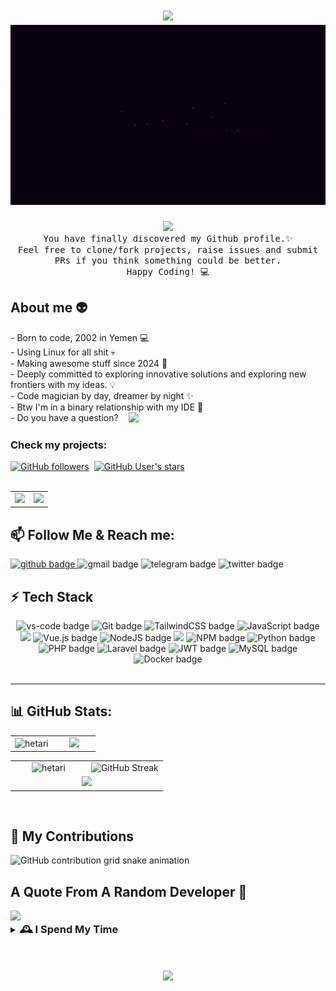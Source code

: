 <h1 align="center">
  <img src="https://user-images.githubusercontent.com/73097560/115834477-dbab4500-a447-11eb-908a-139a6edaec5c.gif">
  <img src="Hetari.gif">
</h1>

<div align="center">
  <img src="https://visitcount.itsvg.in/api?id=hetari&icon=7&color=1&pretty=true"/>
  <br />
  <samp>
    You have finally discovered my Github profile.✨ <br />
    Feel free to clone/fork projects, raise issues and submit PRs if you think something could be better. <br />
    Happy Coding! 💻
  </samp>
</div>

## About me 👽

<p>
- Born to code, 2002 in Yemen  💻 <br />
- Using Linux for all shit 💀 <br />
- Making awesome stuff since 2024 🚀 <br />
- Deeply committed to exploring innovative solutions and exploring new frontiers with my ideas. 💡 <br />
- Code magician by day, dreamer by night ✨ <br />
- Btw I'm in a binary relationship with my IDE 💓 <br />
<span style="display: flex; gap: 1rem ">
- Do you have a question? <a href="https://github.com/Hetari/Hetari/issues/1">
  <img src="https://img.shields.io/badge/Ask%20me-anything-1abc9c.svg" /> </a>
</span>
</p>

### Check my projects:

<div style="display: flex; gap: 0.5rem; align-items: center">
  <a href="https://github.com/hetari" target="_blank">
    <img alt="GitHub followers" src="https://img.shields.io/github/followers/hetari?style=for-the-badge&logo=github&logoColor=white&color=%23333">
  </a>
  <a href="https://github.com/hetari" target="_blank">
    <img alt="GitHub User's stars" src="https://img.shields.io/github/stars/hetari?style=for-the-badge&logo=github&logoColor=white&color=%23333"">
  </a>
</div>
<br />

<table>
<tr>
  <td style=" width: 50%">
    <a href="https://github.com/hetari/pyutube" target="_blank">
      <img src="https://github-readme-stats.vercel.app/api/pin/?username=hetari&repo=pyutube&theme=dracula&border_radius=10" />
    </a>
  </td>
  <td style=" width: 50%">
    <a  href="https://github.com/hetari/blog" target="_blank">
        <img src="https://github-readme-stats.vercel.app/api/pin/?username=hetari&repo=blog&theme=dracula&border_radius=10" />
    </a>
  </td>
</tr>
</table>

<a id="follow-me"></a>

## 📫 Follow Me & Reach me:

<a href="https://github.com/Hetari" target="_blank">
  <img src="https://img.shields.io/badge/GitHub-100000?style=for-the-badge&logo=github&logoColor=white" alt="github badge" />
<a href="mailto:hetari3all@gmail.com" target="_blank" style="text-decoration: none">
  <img src="https://img.shields.io/badge/Gmail-333333?style=for-the-badge&logo=gmail&logoColor=red" alt="gmail badge" />
</a>
<a href="https://t.me/e_1_e" target="_blank" style="text-decoration: none">
  <img src="https://img.shields.io/badge/Telegram-2CA5E0?style=for-the-badge&logo=telegram&logoColor=white" alt="telegram badge" />
</a>
<a href="https://twitter.com/4Hetari" target="_blank" style="text-decoration: none">
  <img src="https://img.shields.io/badge/Twitt...X-000?style=for-the-badge&logo=X&logoColor=fff" alt="twitter badge" />
</a>
<!--
<a href="https://salesp07.github.io" target="_blank">
   <img src="https://img.shields.io/badge/Portfolio-FF5722?style=for-the-badge&logo=todoist&logoColor=white" alt="portfolio badge" />
</a>
-->

## ⚡ Tech Stack

<div align="center">
  <img src="https://img.shields.io/badge/vscode-0078D4?style=for-the-badge&logo=visual%20studio%20code&logoColor=white" alt="vs-code badge">
  <img src="https://img.shields.io/badge/GIT-E44C30?style=for-the-badge&logo=git&logoColor=white" alt="Git badge">
  <img src="https://img.shields.io/badge/tailwindcss-0F172A?&logo=tailwindcss&style=for-the-badge" alt="TailwindCSS badge">
  <img src="https://shields.io/badge/JavaScript-F7DF1E?logo=JavaScript&logoColor=000&style=for-the-badge" alt="JavaScript badge">
  <img src="https://img.shields.io/badge/TypeScript-3178C6?logo=TypeScript&logoColor=FFF&style=for-the-badge" />
  <img src="https://img.shields.io/badge/vuejs-%2335495e.svg?style=for-the-badge&logo=vuedotjs&logoColor=%234FC08D" alt="Vue.js badge">
  <img src="https://img.shields.io/badge/node.js-6DA55F?style=for-the-badge&logo=node.js&logoColor=white" alt="NodeJS badge">
  <img src="https://img.shields.io/badge/Express.js-404D59?style=for-the-badge" />
  <img src="https://img.shields.io/badge/NPM-%23000000.svg?style=for-the-badge&logo=npm&logoColor=white" alt="NPM badge">
  <img src="https://img.shields.io/badge/Python-14354C?style=for-the-badge&logo=python&logoColor=white" alt="Python badge">
  <img src="https://img.shields.io/badge/PHP-777BB4?style=for-the-badge&logo=php&logoColor=white" alt="PHP badge">
  <img src="https://img.shields.io/badge/laravel-%23FF2D20.svg?style=for-the-badge&logo=laravel&logoColor=white" alt="Laravel badge">
  <img src="https://img.shields.io/badge/json%20web%20tokens-323330?style=for-the-badge&logo=json-web-tokens&logoColor=pink" alt="JWT badge">
  <img src="https://img.shields.io/badge/MySQL-005C84?style=for-the-badge&logo=mysql&logoColor=white" alt="MySQL badge">
  <img src="https://img.shields.io/badge/docker-%230db7ed.svg?style=for-the-badge&logo=docker&logoColor=white" alt="Docker badge">
<!-- 
https://img.shields.io/badge/Figma-F24E1E?style=for-the-badge&logo=figma&logoColor=white
https://img.shields.io/badge/Jest-323330?style=for-the-badge&logo=Jest&logoColor=white
https://img.shields.io/badge/sequelize-323330?style=for-the-badge&logo=sequelize&logoColor=blue
https://img.shields.io/badge/PostgreSQL-316192?style=for-the-badge&logo=postgresql&logoColor=white 
-->
</div>

<br />

---

## 📊 GitHub Stats:</h3>

<table align="center">
  <tr border="none">
    <td width="50%" align="center">
        <img src="https://github-readme-stats.vercel.app/api/top-langs/?username=Hetari&theme=dracula&border_radius=10&hide_border=true&count_private=true&layout=compact&size_weight=1&count_weight=1&hide=html" alt="hetari" />
    </td>
    <td width="50%" align="center">
      <img src="https://leetcard.jacoblin.cool/hetari?ext=heatmap&radius=20&cache=0"/>
    </td>
  </tr>
</table>
<table align="center" style="border-collapse: collapse;">
  <tr style="border: none;">
    <td width="50%" align="center" style="border: none;">
      <img src="https://github-readme-stats.vercel.app/api?username=Hetari&theme=dracula&border_radius=10&hide_border=true&count_private=true&show_icons=true" alt="hetari" />
    </td>
    <td width="50%" align="center" style="border: none;">
      <img src="https://github-readme-streak-stats.herokuapp.com?user=Hetari&border_radius=10&hide_border=true&theme=dracula" alt="GitHub Streak"/>
    </td>   
  </tr>
  <tr style="border: none;">
    <td colspan="2" align="center" style="border: none;">
      <img src="https://github-readme-activity-graph.vercel.app/graph?username=Hetari&theme=dracula"/>
    </td>
  </tr>
</table>

<br />

## 🐍 My Contributions</h3>

<picture>
  <source
    media="(prefers-color-scheme: dark)"
    srcset="https://raw.githubusercontent.com/hetari/hetari/output/github-contribution-grid-snake-dark.svg"
  />
  <source
    media="(prefers-color-scheme: light)"
    srcset="https://raw.githubusercontent.com/hetari/hetari/output/github-contribution-grid-snake.svg"
  />
  <img
    alt="GitHub contribution grid snake animation"
    src="https://raw.githubusercontent.com/hetari/hetari/output/github-contribution-grid-snake.svg"
  />
</picture>

<br />

## A Quote From A Random Developer 🧬

<div >
  <img src="https://quotes-github-readme.vercel.app/api?type=horizontal&theme=dracula"/>
</div>

<details>
  <summary>
    <h3 style="display: inline;">🕰️ I Spend My Time</h3>
  </summary>
  <br />
<!--START_SECTION:Hetari-->
![Code Time](http://img.shields.io/badge/Code%20Time-9%20hrs%2049%20mins-blue)

**I'm a Night 🦉** 

```text
🌞 Morning                90 commits          ██░░░░░░░░░░░░░░░░░░░░░░░   07.35 % 
🌆 Daytime                327 commits         ███████░░░░░░░░░░░░░░░░░░   26.69 % 
🌃 Evening                475 commits         ██████████░░░░░░░░░░░░░░░   38.78 % 
🌙 Night                  333 commits         ███████░░░░░░░░░░░░░░░░░░   27.18 % 
```


📊 **This Week I Spent My Time On** 

```text
💬 Programming Languages: 
JavaScript               4 hrs 3 mins        ████████████░░░░░░░░░░░░░   49.29 % 
PHP                      2 hrs 31 mins       ████████░░░░░░░░░░░░░░░░░   30.79 % 
Python                   41 mins             ██░░░░░░░░░░░░░░░░░░░░░░░   08.40 % 
HTML                     34 mins             ██░░░░░░░░░░░░░░░░░░░░░░░   06.98 % 
Markdown                 10 mins             █░░░░░░░░░░░░░░░░░░░░░░░░   02.11 % 

💻 Operating System: 
Linux                    8 hrs 13 mins       █████████████████████████   100.00 % 
```


 Last Updated on 06/05/2024 11:09:08 UTC
<!--END_SECTION:Hetari-->

</details>

<h1 align="center">
  <img src="https://user-images.githubusercontent.com/73097560/115834477-dbab4500-a447-11eb-908a-139a6edaec5c.gif">
</h1>
